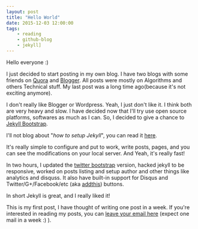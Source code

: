```yaml
---
layout: post 
title: "Hello World"
date: 2015-12-03 12:00:00
tags:
    - reading
    - github-blog
    - jekyll]
---
```



Hello everyone :)

I just decided to start posting in my own blog. I have two blogs with some friends on [Quora](https://prmgevryday.quora.com/) and [Blogger](http://topblogcoder.blogspot.in/). All posts were mostly on Algorithms and others Technical stuff. My last post was a long time ago(because it's not exciting anymore).

I don't really like Blogger or Wordpress. Yeah, I just don't like it. I think both are very heavy and slow. I have decided now that I'll try use open source platforms, softwares as much as I can. So, I decided to give a chance to [Jekyll Bootstrap](http://jekyllbootstrap.com/).

I'll not blog about "*how to setup Jekyll*", you can read it [here](http://jekyllbootstrap.com).

It's really simple to configure and put to work, write posts, pages, and you can see the modifications on your local server. And Yeah, it's really fast!

In two hours, I updated the [twitter bootstrap](http://getbootstrap.com/) version, hacked jekyll to be responsive, worked on posts listing and setup author and other things like analytics and disquss. It also have built-in support for Disqus and Twitter/G+/Facebook/etc (aka [addthis](http://www.addthis.com/)) buttons. 


In short Jekyll is great, and I really liked it!


This is my first post, I have thought of writing one post in a week. If you're interested in reading my posts, you can [leave your email here](http://eepurl.com/bIgxHz) (expect one mail in a week :) ).



